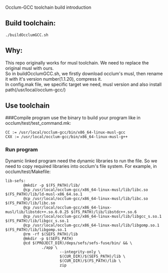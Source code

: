 Occlum-GCC toolchain build introduction
## Build toolchain:
```
./buildOcclumGCC.sh
```
## Why:   
This repo originally works for musl toolchain. We need to replace the original musl with ours.   
So in buildOcclumGCC.sh, we firstly download occlum's musl, then rename it with it's version number(1.1.20), compress it.  
In config.mak file, we specific target we need, musl version and also install path(/usr/local/occlum-gcc/)
## Use toolchain
###Compile program
use the binary to build your program like in occlum/test/test\_command.mk:
```
CC := /usr/local/occlum-gcc/bin/x86_64-linux-musl-gcc
CXX := /usr/local/occlum-gcc/bin/x86_64-linux-musl-g++
```
### Run program
Dynamic linked program need the dynamic libraries to run the file. So we need to copy required libraries into occlum's file system. For example, in occlum/test/Makefile:
```
lib-sefs:
        @mkdir -p $(FS_PATH)/lib/
        @cp /usr/local/occlum-gcc/x86_64-linux-musl/lib/libc.so $(FS_PATH)/lib/ld-musl-x86_64.so.1
        @cp /usr/local/occlum-gcc/x86_64-linux-musl/lib/libc.so $(FS_PATH)/lib/libc.so
        @cp /usr/local/occlum-gcc/x86_64-linux-musl/lib/libstdc++.so.6.0.25 $(FS_PATH)/lib/libstdc++.so.6
        @cp /usr/local/occlum-gcc/x86_64-linux-musl/lib/libgcc_s.so.1 $(FS_PATH)/lib/libgcc_s.so.1
        @cp /usr/local/occlum-gcc/x86_64-linux-musl/lib/libgomp.so.1 $(FS_PATH)/lib/libgomp.so.1
        @rm -rf $(SEFS_PATH)/lib
        @mkdir -p $(SEFS_PATH)
        @cd $(PROJECT_DIR)/deps/sefs/sefs-fuse/bin/ && \
                ./app \
                        --integrity-only \
                        $(CUR_DIR)/$(SEFS_PATH)/lib \
                        $(CUR_DIR)/$(FS_PATH)/lib \
                        zip
```

